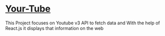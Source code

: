 # [Your-Tube](https://your-tube-on-the-go.netlify.app/)

This Project focuses on Youtube v3 API to fetch data and With the help of React.js it displays that information on the web